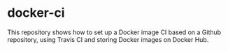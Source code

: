 # docker-ci

This repository shows how to set up a Docker image CI based on a Github repository, using Travis CI and storing Docker images on Docker Hub.
